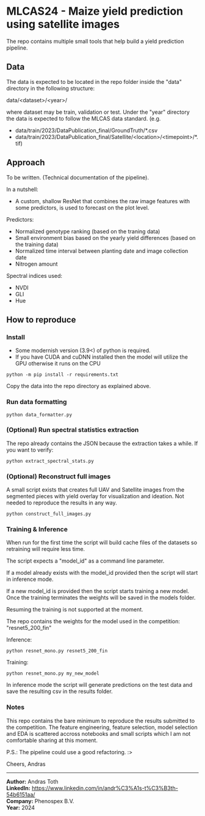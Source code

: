 # MLCAS24 - Maize yield prediction using satellite images

The repo contains multiple small tools that help build a yield prediction pipeline.

## Data

The data is expected to be located in the repo folder inside the "data" directory in the following structure:

data/\<dataset>\/\<year>\/

where dataset may be train, validation or test. Under the "year" directory the data is expected to follow the
MLCAS data standard. (e.g. 
- data/train/2023/DataPublication_final/GroundTruth/\*.csv
- data/train/2023/DataPublication_final/Satellite/\<location\>/\<timepoint\>/\*.tif)

## Approach

To be written. (Technical documentation of the pipeline).

In a nutshell: 
- A custom, shallow ResNet that combines the raw image features 
with some predictors, is used to forecast on the plot level.

Predictors:
- Normalized genotype ranking (based on the traning data)
- Small environment bias based on the yearly yield differences (based on the training data)
- Normalized time interval between planting date and image collection date
- Nitrogen amount

Spectral indices used:
- NVDI
- GLI
- Hue

## How to reproduce

### Install

- Some modernish version (3.9<) of python is required.
- If you have CUDA and cuDNN installed then the model will utilize the GPU otherwise it runs on the CPU 

```shell
python -m pip install -r requirements.txt
```

Copy the data into the repo directory as explained above.

### Run data formatting

```shell
python data_formatter.py
```

### (Optional) Run spectral statistics extraction

The repo already contains the JSON because the extraction takes a while.
If you want to verify:
```shell
python extract_spectral_stats.py
```

### (Optional) Reconstruct full images

A small script exists that creates full UAV and Satellite images from the 
segmented pieces with yield overlay for visualization and ideation.
Not needed to reproduce the results in any way.
```shell
python construct_full_images.py
```

### Training & Inference

When run for the first time the script will build cache files of the 
datasets so retraining will require less time.

The script expects a "model_id" as a command line parameter.

If a model already exists with the model_id provided then the script will start in inference mode.

If a new model_id is provided then the script starts training a new model. Once the training terminates the weights will be saved in the models folder.

Resuming the training is not supported at the moment.

The repo contains the weights for the model used in the competition:
"resnet5_200_fin"

Inference:
```shell
python resnet_mono.py resnet5_200_fin
```
Training:
```shell
python resnet_mono.py my_new_model
```

In inference mode the script will generate predictions on the test data
and save the resulting csv in the results folder.

### Notes

This repo contains the bare minimum to reproduce the results submitted to the competition. The feature engineering, feature selection, model selection and EDA is scattered accross notebooks and small scripts which I am not comfortable sharing at this moment. 

P.S.: The pipeline could use a good refactoring. :>

Cheers,
Andras

---

**Author:** Andras Toth<br>
**LinkedIn:** https://www.linkedin.com/in/andr%C3%A1s-t%C3%B3th-54b6151aa/<br>
**Company:** Phenospex B.V.<br>
**Year:** 2024
